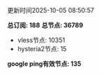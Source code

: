更新时间2025-10-05 08:50:57

**总订阅: 188**
**总节点: 36789**
- vless节点: 10351
- hysteria2节点: 15

**google ping有效节点: 135**
